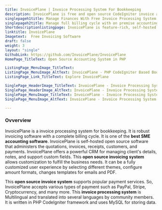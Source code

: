 ```yaml
---
title: InvoicePlane | Invoice Processing System For Bookkeeping
description: InvoicePlane is free and open source CodeIgniter invoice application. It offers rich features for generating quotes, handling payments, and powerful reporting.
singlepageh1title: Manage Finances With Free Invoice Processing System
singlepageh2title: Manage full billing cycle with on premise accounting software supporting payment providers like Stripe. Take care of customers with efficient CRM features.
Shortdescriptionlistingpage: InvoicePlane is feature-rich, self-hosted book keeping software for all accounting operations management. It can be customized to business needs and reap true power from it.
linktitle: InvoicePlane
Imagetext:  Free Invoicing Software 
draft: false
weight: 3
layout: "single"
GithubLink: https://github.com/InvoicePlane/InvoicePlane
HomePage_TitleText: Open Source Accounting System in PHP

ListingPage_MenuImage_TitleText: 
ListingPage_MenuImage_AltText: InvoicePlane - PHP CodeIgniter Based Book Keeping Platform
ListingPage_Link_TitleText: Explore InvoicePlane

SinglePage_HeaderImage_TitleText: InvoicePlane - Invoice Processing System
SinglePage_HeaderImage_AltText: InvoicePlane - Invoice Processing System
SinglePage_MenuImage_TitleText: InvoicePlane - Invoice Processing System
SinglePage_MenuImage_AltText: InvoicePlane - Invoice Processing System

---
```

### **Ovverview**
InvoicePlane is a invoice processing system for bookkeeping. It is robust invoicing software with a complete billing cycle. It is one of the **best SME accounting software**. InvoicePlane is self-hosted open source software that administers the quotations, invoices, receipts, customers, and payments. InvoicePlane offers a powerful CRM for managing client's details, notes, and support custom fields. This **open source invoicing system** allows customization to fulfill the business needs. It can be a fully customized user experience by selecting different themes, configure amount formats, changes templates for emails and PDF.

This **open source invoice system** supports popular payment services. So, InvoicePlane accepts various types of payment such as PayPal, Stripe, Cryptocurrency, and many more. This **invoice processing system** is Multilingual and translated into several languages by community members. It is written in PHP CodeIgniter framework and uses MySQL for storing data.
